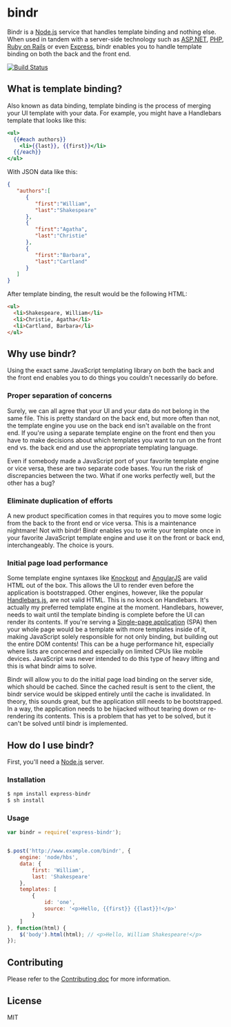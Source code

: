 ﻿# bindr

Bindr is a [Node.js][] service that handles template binding and nothing else.
When used in tandem with a server-side technology such as [ASP.NET][], [PHP][],
[Ruby on Rails][] or even [Express][], bindr enables you to handle template
binding on both the back and the front end.

[![Build Status][]](http://travis-ci.org/jedmao/bindr)


## What is template binding?

Also known as data binding, template binding is the process of merging your UI
template with your data. For example, you might have a Handlebars template that
looks like this:

```hbs
<ul>
  {{#each authors}}
    <li>{{last}}, {{first}}</li>
  {{/each}}
</ul>
```

With JSON data like this:
```json
{
   "authors":[
      {
         "first":"William",
         "last":"Shakespeare"
      },
      {
         "first":"Agatha",
         "last":"Christie"
      },
      {
         "first":"Barbara",
         "last":"Cartland"
      }
   ]
}
```

After template binding, the result would be the following HTML:

```html
<ul>
  <li>Shakespeare, William</li>
  <li>Christie, Agatha</li>
  <li>Cartland, Barbara</li>
</ul>
```


## Why use bindr?

Using the exact same JavaScript templating library on both the back and the
front end enables you to do things you couldn't necessarily do before.


### Proper separation of concerns

Surely, we can all agree that your UI and your data do not belong in the same
file. This is pretty standard on the back end, but more often than not, the
template engine you use on the back end isn't available on the front end. If
you're using a separate template engine on the front end then you have to make
decisions about which templates you want to run on the front end vs. the back
end and use the appropriate templating language.

Even if somebody made a JavaScript port of your favorite template engine or
vice versa, these are two separate code bases. You run the risk of discrepancies
between the two. What if one works perfectly well, but the other has a bug?


### Eliminate duplication of efforts

A new product specification comes in that requires you to move some logic from
the back to the front end or vice versa. This is a maintenance nightmare! Not
with bindr! Bindr enables you to write your template once in your favorite
JavaScript template engine and use it on the front or back end,
interchangeably. The choice is yours.


### Initial page load performance

Some template engine syntaxes like [Knockout][] and [AngularJS][] are valid
HTML out of the box. This allows the UI to render even before the application is
bootstrapped. Other engines, however, like the popular [Handlebars.js][], are
not valid HTML. This is no knock on Handlebars. It's actually my preferred
template engine at the moment. Handlebars, however, needs to wait until the
template binding is complete before the UI can render its contents. If you're
serving a [Single-page application][] (SPA) then your whole page would be a
template with more templates inside of it, making JavaScript solely responsible
for not only binding, but building out the entire DOM contents! This can be a
huge performance hit, especially where lists are concerned and especially on
limited CPUs like mobile devices. JavaScript was never intended to do this type
of heavy lifting and this is what bindr aims to solve.

Bindr will allow you to do the initial page load binding on the server side,
which should be cached. Since the cached result is sent to the client, the bindr
service would be skipped entirely until the cache is invalidated. In theory,
this sounds great, but the application still needs to be bootstrapped. In a way,
the application needs to be hijacked without tearing down or re-rendering its
contents. This is a problem that has yet to be solved, but it can't be solved
until bindr is implemented.


## How do I use bindr?

First, you'll need a [Node.js][] server.


### Installation

```bash
$ npm install express-bindr
$ sh install
```

### Usage

```js
var bindr = require('express-bindr');


$.post('http://www.example.com/bindr', {
    engine: 'node/hbs',
    data: {
        first: 'William',
        last: 'Shakespeare'
    },
    templates: [
        {
            id: 'one',
            source: '<p>Hello, {{first}} {{last}}!</p>'
        }
    ]
}, function(html) {
    $('body').html(html); // <p>Hello, William Shakespeare!</p>
});
```


## Contributing

Please refer to the [Contributing doc][] for more information.


## License

MIT


[Build Status]: https://secure.travis-ci.org/jedmao/bindr.png?branch=master
[Node.js]: http://nodejs.org/
[ASP.NET]: http://www.asp.net/
[PHP]: http://www.php.net/
[Ruby on Rails]: http://rubyonrails.org/
[Express]: http://expressjs.com/
[Knockout]: http://knockoutjs.com/
[AngularJS]: http://angularjs.org/
[Handlebars.js]: http://handlebarsjs.com/
[Single-page application]: http://en.wikipedia.org/wiki/Single-page_application
[Contributing doc]: Contributing.md
